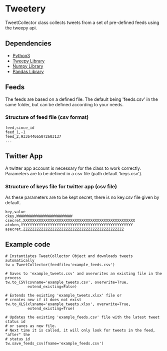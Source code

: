 # Tweetery

TweetCollector class collects tweets from a set of pre-defined feeds using the tweepy api.

## Dependencies
* [Python3](https://www.python.org/downloads/)
* [Tweepy Library](http://www.tweepy.org/)
* [Numpy Library](http://www.numpy.org/)
* [Pandas Library](https://pandas.pydata.org/)

## Feeds
The feeds are based on a defined file. The default being 'feeds.csv' in the same folder, but can be defined according to your needs.

### Structure of feed file (csv format)
```
feed,since_id 
feed_1,-1 
feed_2,933644665072603137 
...
```

## Twitter App
A twitter app account is necessary for the class to work correctly. Parameters are to be defined in a csv file (path default 'keys.csv').

### Structure of keys file for twitter app (csv file)
As these parameters are to be kept secret, there is no key.csv file given by default.

```
key,value
ckey,WWWWWWWWWWWWWWWWWWWWWWWWW
csecret,XXXXXXXXXXXXXXXXXXXXXXXXXXXXXXXXXXXXXXXXXXXXXXXXXX
atoken,YYYYYYYYYYYYYYYYYYYYYYYYYYYYYYYYYYYYYYYYYYYYYYYYYY
asecret,ZZZZZZZZZZZZZZZZZZZZZZZZZZZZZZZZZZZZZZZZZZZZZ
```

## Example code
```
# Instantiates TweetCollector Object and downloads tweets automatically
tw = TweetCollector(feedfile='example_feeds.csv')

# Saves to 'example_tweets.csv' and overwrites an existing file in the process
tw.to_CSV(csvname='example_tweets.csv', overwrite=True,
          extend_existing=False)

# Extends the existing 'example_tweets.xlsx' file or
# creates new if it does not exist
tw.to_XLS(xlsname='example_tweets.xlsx', overwrite=True,
          extend_existing=True)

# Updates the existing 'example_feeds.csv' file with the latest tweet status id
# or saves as new file.
# Next time it is called, it will only look for tweets in the feed, "after" the
# status id
tw.save_feeds_csv(fname='example_feeds.csv')
```
